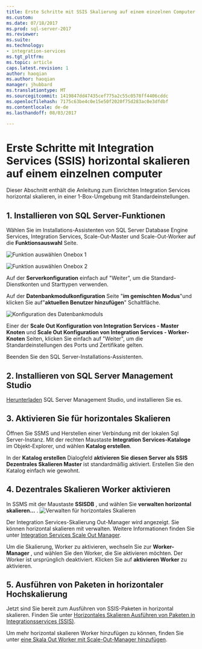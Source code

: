 ```yaml
---
title: Erste Schritte mit SSIS Skalierung auf einem einzelnen Computer Out | Microsoft Docs
ms.custom: 
ms.date: 07/18/2017
ms.prod: sql-server-2017
ms.reviewer: 
ms.suite: 
ms.technology:
- integration-services
ms.tgt_pltfrm: 
ms.topic: article
caps.latest.revision: 1
author: haoqian
ms.author: haoqian
manager: jhubbard
ms.translationtype: MT
ms.sourcegitcommit: 1419847dd47435cef775a2c55c0578ff4406cddc
ms.openlocfilehash: 7175c63be4c0e15e50f2020f75d283ac0e3dfdbf
ms.contentlocale: de-de
ms.lasthandoff: 08/03/2017

---
```

# <a name="get-started-with-integration-services-ssis-scale-out-on-a-single-computer"></a>Erste Schritte mit Integration Services (SSIS) horizontal skalieren auf einem einzelnen computer
Dieser Abschnitt enthält die Anleitung zum Einrichten Integration Services horizontal skalieren, in einer 1-Box-Umgebung mit Standardeinstellungen.

## <a name="1-install-sql-server-features"></a>1. Installieren von SQL Server-Funktionen
Wählen Sie im Installations-Assistenten von SQL Server Database Engine Services, Integration Services, Scale-Out-Master und Scale-Out-Worker auf die **Funktionsauswahl** Seite.

![Funktion auswählen Onebox 1](media/feature-select-onebox1.PNG)

![Funktion auswählen Onebox 2](media/feature-select-onebox2.PNG)

Auf der **Serverkonfiguration** einfach auf "Weiter", um die Standard-Dienstkonten und Starttypen verwenden.

Auf der **Datenbankmodulkonfiguration** Seite "**im gemischten Modus**"und klicken Sie auf"**aktuellen Benutzer hinzufügen**" Schaltfläche. 

![Konfiguration des Datenbankmoduls](media/engine-config.PNG)

Einer der **Scale Out Konfiguration von Integration Services - Master Knoten** und **Scale Out Konfiguration von Integration Services - Worker-Knoten** Seiten, klicken Sie einfach auf "Weiter", um die Standardeinstellungen des Ports und Zertifikate gelten.

Beenden Sie den SQL Server-Installations-Assistenten.

## <a name="2-install-sql-server-management-studio"></a>2. Installieren von SQL Server Management Studio

[Herunterladen](../../ssms/download-sql-server-management-studio-ssms.md) SQL Server Management Studio, und installieren Sie es.

## <a name="3-enable-scale-out"></a>3. Aktivieren Sie für horizontales Skalieren
Öffnen Sie SSMS und Herstellen einer Verbindung mit der lokalen Sql Server-Instanz.
Mit der rechten Maustaste **Integration Services-Kataloge** im Objekt-Explorer, und wählen **Katalog erstellen**.

In der **Katalog erstellen** Dialogfeld **aktivieren Sie diesen Server als SSIS Dezentrales Skalieren Master** ist standardmäßig aktiviert. Erstellen Sie den Katalog einfach wie gewohnt. 

## <a name="4-enable-scale-out-worker"></a>4. Dezentrales Skalieren Worker aktivieren
In SSMS mit der Maustaste **SSISDB** , und wählen Sie **verwalten horizontal skalieren...** . 
![Verwalten für horizontales Skalieren](media/manage-scale-out.PNG)

Der Integration Services-Skalierung Out-Manager wird angezeigt. Sie können horizontal skalieren mit verwalten. Weitere Informationen finden Sie unter [Integration Services Scale Out Manager](integration-services-ssis-scale-out-manager.md).

Um die Skalierung, Worker zu aktivieren, wechseln Sie zur **Worker-Manager** , und wählen Sie den Worker, die Sie aktivieren möchten. Der Worker ist ursprünglich deaktiviert. Klicken Sie auf **aktivieren Worker** zu aktivieren.

## <a name="5-run-packages-in-scale-out"></a>5. Ausführen von Paketen in horizontaler Hochskalierung
Jetzt sind Sie bereit zum Ausführen von SSIS-Paketen in horizontal skalieren. Finden Sie unter [Horizontales Skalieren Ausführen von Paketen in Integrationsservices (SSIS)](run-packages-in-integration-services-ssis-scale-out.md).


Um mehr horizontal skalieren Worker hinzufügen zu können, finden Sie unter [eine Skala Out Worker mit Scale-Out-Manager hinzufügen](add-scale-out-worker.md).

